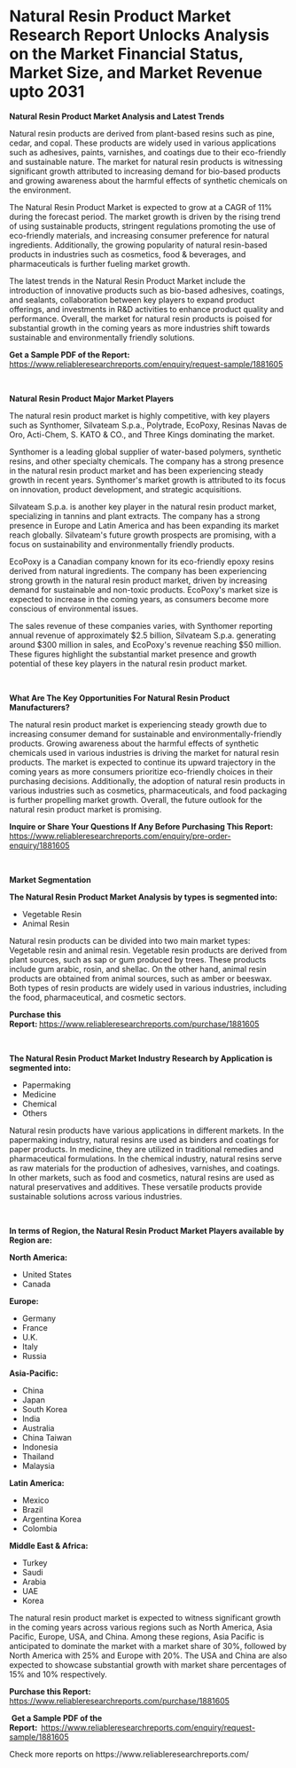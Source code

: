 <p><h1>Natural Resin Product Market Research Report Unlocks Analysis on the Market Financial Status, Market Size, and Market Revenue upto 2031</h1></p><p><strong>Natural Resin Product Market Analysis and Latest Trends</strong></p>
<p><p>Natural resin products are derived from plant-based resins such as pine, cedar, and copal. These products are widely used in various applications such as adhesives, paints, varnishes, and coatings due to their eco-friendly and sustainable nature. The market for natural resin products is witnessing significant growth attributed to increasing demand for bio-based products and growing awareness about the harmful effects of synthetic chemicals on the environment.</p><p>The Natural Resin Product Market is expected to grow at a CAGR of 11% during the forecast period. The market growth is driven by the rising trend of using sustainable products, stringent regulations promoting the use of eco-friendly materials, and increasing consumer preference for natural ingredients. Additionally, the growing popularity of natural resin-based products in industries such as cosmetics, food & beverages, and pharmaceuticals is further fueling market growth.</p><p>The latest trends in the Natural Resin Product Market include the introduction of innovative products such as bio-based adhesives, coatings, and sealants, collaboration between key players to expand product offerings, and investments in R&D activities to enhance product quality and performance. Overall, the market for natural resin products is poised for substantial growth in the coming years as more industries shift towards sustainable and environmentally friendly solutions.</p></p>
<p><strong>Get a Sample PDF of the Report:&nbsp;</strong> <a href="https://www.reliableresearchreports.com/enquiry/request-sample/1881605">https://www.reliableresearchreports.com/enquiry/request-sample/1881605</a></p>
<p>&nbsp;</p>
<p><strong>Natural Resin Product Major Market Players</strong></p>
<p><p>The natural resin product market is highly competitive, with key players such as Synthomer, Silvateam S.p.a., Polytrade, EcoPoxy, Resinas Navas de Oro, Acti-Chem, S. KATO & CO., and Three Kings dominating the market. </p><p>Synthomer is a leading global supplier of water-based polymers, synthetic resins, and other specialty chemicals. The company has a strong presence in the natural resin product market and has been experiencing steady growth in recent years. Synthomer's market growth is attributed to its focus on innovation, product development, and strategic acquisitions.</p><p>Silvateam S.p.a. is another key player in the natural resin product market, specializing in tannins and plant extracts. The company has a strong presence in Europe and Latin America and has been expanding its market reach globally. Silvateam's future growth prospects are promising, with a focus on sustainability and environmentally friendly products.</p><p>EcoPoxy is a Canadian company known for its eco-friendly epoxy resins derived from natural ingredients. The company has been experiencing strong growth in the natural resin product market, driven by increasing demand for sustainable and non-toxic products. EcoPoxy's market size is expected to increase in the coming years, as consumers become more conscious of environmental issues.</p><p>The sales revenue of these companies varies, with Synthomer reporting annual revenue of approximately $2.5 billion, Silvateam S.p.a. generating around $300 million in sales, and EcoPoxy's revenue reaching $50 million. These figures highlight the substantial market presence and growth potential of these key players in the natural resin product market.</p></p>
<p>&nbsp;</p>
<p><strong>What Are The Key Opportunities For Natural Resin Product Manufacturers?</strong></p>
<p><p>The natural resin product market is experiencing steady growth due to increasing consumer demand for sustainable and environmentally-friendly products. Growing awareness about the harmful effects of synthetic chemicals used in various industries is driving the market for natural resin products. The market is expected to continue its upward trajectory in the coming years as more consumers prioritize eco-friendly choices in their purchasing decisions. Additionally, the adoption of natural resin products in various industries such as cosmetics, pharmaceuticals, and food packaging is further propelling market growth. Overall, the future outlook for the natural resin product market is promising.</p></p>
<p><strong>Inquire or Share Your Questions If Any Before Purchasing This Report:</strong> <a href="https://www.reliableresearchreports.com/enquiry/pre-order-enquiry/1881605">https://www.reliableresearchreports.com/enquiry/pre-order-enquiry/1881605</a></p>
<p>&nbsp;</p>
<p><strong>Market Segmentation</strong></p>
<p><strong>The Natural Resin Product Market Analysis by types is segmented into:</strong></p>
<p><ul><li>Vegetable Resin</li><li>Animal Resin</li></ul></p>
<p><p>Natural resin products can be divided into two main market types: Vegetable resin and animal resin. Vegetable resin products are derived from plant sources, such as sap or gum produced by trees. These products include gum arabic, rosin, and shellac. On the other hand, animal resin products are obtained from animal sources, such as amber or beeswax. Both types of resin products are widely used in various industries, including the food, pharmaceutical, and cosmetic sectors.</p></p>
<p><strong>Purchase this Report:&nbsp;</strong><a href="https://www.reliableresearchreports.com/purchase/1881605">https://www.reliableresearchreports.com/purchase/1881605</a></p>
<p>&nbsp;</p>
<p><strong>The Natural Resin Product Market Industry Research by Application is segmented into:</strong></p>
<p><ul><li>Papermaking</li><li>Medicine</li><li>Chemical</li><li>Others</li></ul></p>
<p><p>Natural resin products have various applications in different markets. In the papermaking industry, natural resins are used as binders and coatings for paper products. In medicine, they are utilized in traditional remedies and pharmaceutical formulations. In the chemical industry, natural resins serve as raw materials for the production of adhesives, varnishes, and coatings. In other markets, such as food and cosmetics, natural resins are used as natural preservatives and additives. These versatile products provide sustainable solutions across various industries.</p></p>
<p>&nbsp;</p>
<p><strong>In terms of Region, the Natural Resin Product Market Players available by Region are:</strong></p>
<p>
    <p> <strong> North America: </strong>
        <ul>
            <li>United States</li>
            <li>Canada</li>
        </ul>
        </p> 
    <p> <strong> Europe: </strong>
        <ul>
            <li>Germany</li>
            <li>France</li>
            <li>U.K.</li>
            <li>Italy</li>
            <li>Russia</li>
        </ul>
        </p> 
    <p> <strong> Asia-Pacific: </strong>
        <ul>
            <li>China</li>
            <li>Japan</li>
            <li>South Korea</li>
            <li>India</li>
            <li>Australia</li>
            <li>China Taiwan</li>
            <li>Indonesia</li>
            <li>Thailand</li>
            <li>Malaysia</li>
        </ul>
        </p> 
    <p> <strong> Latin America: </strong>
        <ul>
            <li>Mexico</li>
            <li>Brazil</li>
            <li>Argentina Korea</li>
            <li>Colombia</li>
        </ul>
        </p> 
    <p> <strong> Middle East & Africa: </strong>
        <ul>
            <li>Turkey</li>
            <li>Saudi</li>
            <li>Arabia</li>
            <li>UAE</li>
            <li>Korea</li>
        </ul>
    </p>
    </p>
<p><p>The natural resin product market is expected to witness significant growth in the coming years across various regions such as North America, Asia Pacific, Europe, USA, and China. Among these regions, Asia Pacific is anticipated to dominate the market with a market share of 30%, followed by North America with 25% and Europe with 20%. The USA and China are also expected to showcase substantial growth with market share percentages of 15% and 10% respectively.</p></p>
<p><strong>Purchase this Report: </strong><a href="https://www.reliableresearchreports.com/purchase/1881605">https://www.reliableresearchreports.com/purchase/1881605</a></p>
<p>&nbsp;<strong>Get a Sample PDF of the Report:&nbsp;&nbsp;</strong><a href="https://www.reliableresearchreports.com/enquiry/request-sample/1881605">https://www.reliableresearchreports.com/enquiry/request-sample/1881605</a></p>
<p><strong></strong></p>
<p>Check more reports on https://www.reliableresearchreports.com/</p>